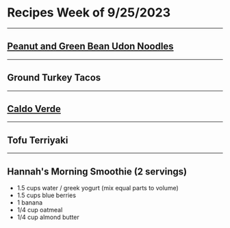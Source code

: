 # Recipes Week of 9/25/2023

---

## [Peanut and Green Bean Udon Noodles](https://themodernproper.com/spicy-peanut-udon-noodles)

---

## Ground Turkey Tacos

---

## [Caldo Verde](./caldoVerde.md)

---

## Tofu Terriyaki

---

## Hannah's Morning Smoothie (2 servings)

- 1.5 cups water / greek yogurt (mix equal parts to volume)
- 1.5 cups blue berries
- 1 banana
- 1/4 cup oatmeal
- 1/4 cup almond butter